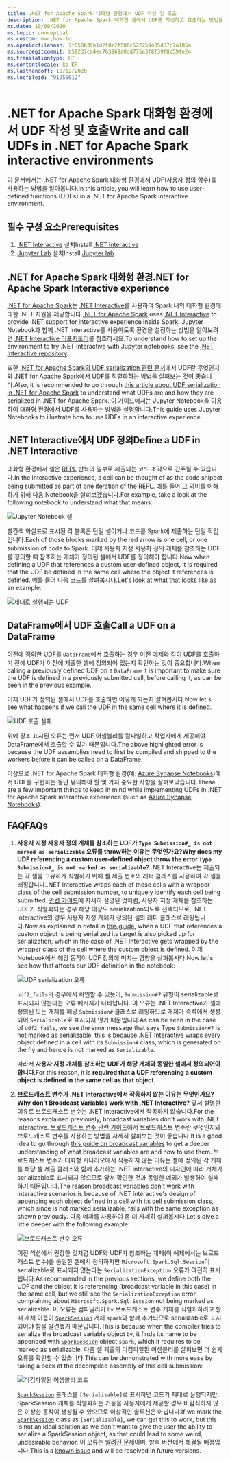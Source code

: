 ```yaml
---
title: .NET for Apache Spark 대화형 환경에서 UDF 작성 및 호출
description: .NET for Apache Spark 대화형 셸에서 UDF를 작성하고 호출하는 방법을 알아봅니다.
ms.date: 10/09/2020
ms.topic: conceptual
ms.custom: mvc,how-to
ms.openlocfilehash: 7f050b39b1d2f0e2f506c522259485d87c7a185a
ms.sourcegitcommit: b59237ca4ec763969a0dd775a3f8f39f8c59fe24
ms.translationtype: HT
ms.contentlocale: ko-KR
ms.lasthandoff: 10/12/2020
ms.locfileid: "91955012"
---
```

# <a name="write-and-call-udfs-in-net-for-apache-spark-interactive-environments"></a><span data-ttu-id="374b5-103">.NET for Apache Spark 대화형 환경에서 UDF 작성 및 호출</span><span class="sxs-lookup"><span data-stu-id="374b5-103">Write and call UDFs in .NET for Apache Spark interactive environments</span></span>

<span data-ttu-id="374b5-104">이 문서에서는 .NET for Apache Spark 대화형 환경에서 UDF(사용자 정의 함수)를 사용하는 방법을 알아봅니다.</span><span class="sxs-lookup"><span data-stu-id="374b5-104">In this article, you will learn how to use user-defined functions (UDFs) in a .NET for Apache Spark interactive environment.</span></span>

## <a name="prerequisites"></a><span data-ttu-id="374b5-105">필수 구성 요소</span><span class="sxs-lookup"><span data-stu-id="374b5-105">Prerequisites</span></span>

1. <span data-ttu-id="374b5-106">[.NET Interactive](https://github.com/dotnet/interactive) 설치</span><span class="sxs-lookup"><span data-stu-id="374b5-106">Install [.NET Interactive](https://github.com/dotnet/interactive)</span></span>
2. <span data-ttu-id="374b5-107">[Jupyter Lab](https://jupyter.org/) 설치</span><span class="sxs-lookup"><span data-stu-id="374b5-107">Install [Jupyter lab](https://jupyter.org/)</span></span>

## <a name="net-for-apache-spark-interactive-experience"></a><span data-ttu-id="374b5-108">.NET for Apache Spark 대화형 환경</span><span class="sxs-lookup"><span data-stu-id="374b5-108">.NET for Apache Spark Interactive experience</span></span>

<span data-ttu-id="374b5-109">[.NET for Apache Spark](https://github.com/dotnet/spark)는 [.NET Interactive](https://devblogs.microsoft.com/dotnet/net-interactive-is-here-net-notebooks-preview-2/)를 사용하여 Spark 내의 대화형 환경에 대한 .NET 지원을 제공합니다.</span><span class="sxs-lookup"><span data-stu-id="374b5-109">[.NET for Apache Spark](https://github.com/dotnet/spark) uses [.NET Interactive](https://devblogs.microsoft.com/dotnet/net-interactive-is-here-net-notebooks-preview-2/) to provide .NET support for interactive experience inside Spark.</span></span> <span data-ttu-id="374b5-110">Jupyter Notebook과 함께 .NET Interactive를 사용하도록 환경을 설정하는 방법을 알아보려면 [.NET Interactive 리포지토리](https://github.com/dotnet/interactive)를 참조하세요.</span><span class="sxs-lookup"><span data-stu-id="374b5-110">To understand how to set up the environment to try .NET Interactive with Jupyter notebooks, see the [.NET Interactive repository](https://github.com/dotnet/interactive).</span></span>

<span data-ttu-id="374b5-111">또한 [.NET for Apache Spark의 UDF serialization 관련 문서](udf-guide.md)에서 UDF란 무엇인지와 .NET for Apache Spark에서 UDF를 직렬화하는 방법을 살펴보는 것이 좋습니다.</span><span class="sxs-lookup"><span data-stu-id="374b5-111">Also, it is recommended to go through [this article about UDF serialization in .NET for Apache Spark](udf-guide.md) to understand what UDFs are and how they are serialized in .NET for Apache Spark.</span></span>
<span data-ttu-id="374b5-112">이 가이드에서는 Jupyter Notebook을 이용하여 대화형 환경에서 UDF를 사용하는 방법을 설명합니다.</span><span class="sxs-lookup"><span data-stu-id="374b5-112">This guide uses Jupyter Notebooks to illustrate how to use UDFs in an interactive experience.</span></span>

## <a name="define-a-udf-in-net-interactive"></a><span data-ttu-id="374b5-113">.NET Interactive에서 UDF 정의</span><span class="sxs-lookup"><span data-stu-id="374b5-113">Define a UDF in .NET Interactive</span></span>

<span data-ttu-id="374b5-114">대화형 환경에서 셀은 [REPL](https://en.wikipedia.org/wiki/Read%E2%80%93eval%E2%80%93print_loop) 반복의 일부로 제출되는 코드 조각으로 간주될 수 있습니다.</span><span class="sxs-lookup"><span data-stu-id="374b5-114">In the interactive experience, a cell can be thought of as the code snippet being submitted as part of one iteration of the [REPL](https://en.wikipedia.org/wiki/Read%E2%80%93eval%E2%80%93print_loop).</span></span> <span data-ttu-id="374b5-115">예를 들어 그 의미를 이해하기 위해 다음 Notebook을 살펴보겠습니다.</span><span class="sxs-lookup"><span data-stu-id="374b5-115">For example, take a look at the following notebook to understand what that means:</span></span>

![Jupyter Notebook 셀](./media/dotnet-interactive/dotnet-interactive-cells.png)

<span data-ttu-id="374b5-117">빨간색 화살표로 표시된 각 블록은 단일 셀이거나 코드를 Spark에 제출하는 단일 작업입니다.</span><span class="sxs-lookup"><span data-stu-id="374b5-117">Each of those blocks marked by the red arrow is one cell, or one submission of code to Spark.</span></span> <span data-ttu-id="374b5-118">이제 사용자 지정 사용자 정의 개체를 참조하는 UDF를 정의할 때 참조하는 개체가 정의된 셀에서 UDF를 정의해야 합니다.</span><span class="sxs-lookup"><span data-stu-id="374b5-118">Now when defining a UDF that references a custom user-defined object, it is required that the UDF be defined in the same cell where the object it references is defined.</span></span> <span data-ttu-id="374b5-119">예를 들어 다음 코드를 살펴봅시다.</span><span class="sxs-lookup"><span data-stu-id="374b5-119">Let's look at what that looks like as an example:</span></span>

![제대로 실행되는 UDF](./media/dotnet-interactive/working-udf.png)

## <a name="call-a-udf-on-a-dataframe"></a><span data-ttu-id="374b5-121">DataFrame에서 UDF 호출</span><span class="sxs-lookup"><span data-stu-id="374b5-121">Call a UDF on a DataFrame</span></span>

<span data-ttu-id="374b5-122">이전에 정의한 UDF를 `DataFrame`에서 호출하는 경우 이전 예제와 같이 UDF를 호출하기 전에 UDF가 이전에 제출한 셀에 정의되어 있는지 확인하는 것이 중요합니다.</span><span class="sxs-lookup"><span data-stu-id="374b5-122">When calling a previously defined UDF on a `DataFrame` it is important to make sure the UDF is defined in a previously submitted cell, before calling it, as can be seen in the previous example.</span></span>

<span data-ttu-id="374b5-123">이제 UDF가 정의된 셀에서 UDF를 호출하면 어떻게 되는지 살펴봅시다.</span><span class="sxs-lookup"><span data-stu-id="374b5-123">Now let's see what happens if we call the UDF in the same cell where it is defined.</span></span>

![UDF 호출 실패](./media/dotnet-interactive/udf_fails.png)

<span data-ttu-id="374b5-125">위에 강조 표시된 오류는 먼저 UDF 어셈블리를 컴파일하고 작업자에게 제공해야 DataFrame에서 호출할 수 있기 때문입니다.</span><span class="sxs-lookup"><span data-stu-id="374b5-125">The above highlighted error is because the UDF assemblies need to first be compiled and shipped to the workers before it can be called on a DataFrame.</span></span>

<span data-ttu-id="374b5-126">이상으로 .NET for Apache Spark 대화형 환경(예: [Azure Synapse Notebooks](https://docs.microsoft.com/azure/synapse-analytics/spark/apache-spark-development-using-notebooks))에서 UDF를 구현하는 동안 유의해야 할 몇 가지 중요한 사항을 살펴보았습니다.</span><span class="sxs-lookup"><span data-stu-id="374b5-126">These are a few important things to keep in mind while implementing UDFs in .NET for Apache Spark interactive experience (such as [Azure Synapse Notebooks](https://docs.microsoft.com/azure/synapse-analytics/spark/apache-spark-development-using-notebooks)).</span></span>

## <a name="faqs"></a><span data-ttu-id="374b5-127">FAQ</span><span class="sxs-lookup"><span data-stu-id="374b5-127">FAQs</span></span>

1. <span data-ttu-id="374b5-128">**사용자 지정 사용자 정의 개체를 참조하는 UDF가 `Type Submission#_ is not marked as serializable` 오류를 throw하는 이유는 무엇인가요?**</span><span class="sxs-lookup"><span data-stu-id="374b5-128">**Why does my UDF referencing a custom user-defined object throw the error `Type Submission#_ is not marked as serializable`?**</span></span>
    <span data-ttu-id="374b5-129">.NET Interactive는 제출되는 각 셀을 고유하게 식별하기 위해 셀 제출 번호의 래퍼 클래스를 사용하여 각 셀을 래핑합니다.</span><span class="sxs-lookup"><span data-stu-id="374b5-129">.NET Interactive wraps each of these cells with a wrapper class of the cell submission number, to uniquely identify each cell being submitted.</span></span> <span data-ttu-id="374b5-130">[관련 가이드](udf-guide.md)에 자세히 설명된 것처럼, 사용자 지정 개체를 참조하는 UDF가 직렬화되는 경우 해당 대상도 serialization되도록 선택되므로, .NET Interactive의 경우 사용자 지정 개체가 정의된 셀의 래퍼 클래스로 래핑됩니다.</span><span class="sxs-lookup"><span data-stu-id="374b5-130">Now as explained in detail in [this guide](udf-guide.md), when a UDF that references a custom object is being serialized its target is also picked up for serialization, which in the case of .NET Interactive gets wrapped by the wrapper class of the cell where the custom object is defined.</span></span>
    <span data-ttu-id="374b5-131">이제 Notebook에서 해당 동작이 UDF 정의에 미치는 영향을 살펴봅시다.</span><span class="sxs-lookup"><span data-stu-id="374b5-131">Now let's see how that affects our UDF definition in the notebook:</span></span>

    ![UDF serialization 오류](./media/dotnet-interactive/udf-serialization-error.png)

    <span data-ttu-id="374b5-133">`udf2_fails`의 경우에서 확인할 수 있듯이, `Submission#7` 유형이 serializable로 표시되지 않는다는 오류 메시지가 나타납니다. 이 오류는 .NET Interactive가 셀에 정의된 모든 개체를 해당 `Submission#` 클래스로 래핑하므로 개체가 즉석에서 생성되어 `Serializable`로 표시되지 않기 때문입니다.</span><span class="sxs-lookup"><span data-stu-id="374b5-133">As can be seen in the case of `udf2_fails`, we see the error message that says Type `Submission#7` is not marked as serializable, this is because .NET Interactive wraps every object defined in a cell with its `Submission#` class, which is generated on the fly and hence is not marked as `Serializable`.</span></span>

    <span data-ttu-id="374b5-134">따라서 **사용자 지정 개체를 참조하는 UDF가 해당 개체와 동일한 셀에서 정의되어야 합니다**.</span><span class="sxs-lookup"><span data-stu-id="374b5-134">For this reason, it is **required that a UDF referencing a custom object is defined in the same cell as that object**.</span></span>

2. <span data-ttu-id="374b5-135">**브로드캐스트 변수가 .NET Interactive에서 작동하지 않는 이유는 무엇인가요?**</span><span class="sxs-lookup"><span data-stu-id="374b5-135">**Why don't Broadcast Variables work with .NET Interactive?**</span></span>
    <span data-ttu-id="374b5-136">앞서 설명한 이유로 브로드캐스트 변수는 .NET Interactive에서 작동하지 않습니다.</span><span class="sxs-lookup"><span data-stu-id="374b5-136">For the reasons explained previously, broadcast variables don't work with .NET Interactive.</span></span> <span data-ttu-id="374b5-137">[브로드캐스트 변수 관련 가이드](broadcast-guide.md)에서 브로드캐스트 변수란 무엇인지와 브로드캐스트 변수를 사용하는 방법을 자세히 살펴보는 것이 좋습니다.</span><span class="sxs-lookup"><span data-stu-id="374b5-137">It is a good idea to go through [this guide on broadcast variables](broadcast-guide.md) to get a deeper understanding of what broadcast variables are and how to use them.</span></span> <span data-ttu-id="374b5-138">브로드캐스트 변수가 대화형 시나리오에서 작동하지 않는 이유는 셀에 정의된 각 개체를 해당 셀 제출 클래스와 함께 추가하는 .NET interactive의 디자인에 따라 개체가 serializable로 표시되지 않으므로 앞서 확인한 것과 동일한 예외가 발생하여 실패하기 때문입니다.</span><span class="sxs-lookup"><span data-stu-id="374b5-138">The reason broadcast variables don't work with interactive scenarios is because of .NET interactive's design of appending each object defined in a cell with its cell submission class, which since is not marked serializable, fails with the same exception as shown previously.</span></span>
    <span data-ttu-id="374b5-139">다음 예제를 사용하여 좀 더 자세히 살펴봅시다.</span><span class="sxs-lookup"><span data-stu-id="374b5-139">Let's dive a little deeper with the following example:</span></span>

    ![브로드캐스트 변수 오류](./media/dotnet-interactive/broadcast-fails.png)

    <span data-ttu-id="374b5-141">이전 섹션에서 권장한 것처럼 UDF와 UDF가 참조하는 개체(이 예제에서는 브로드캐스트 변수)를 동일한 셀에서 정의하지만 `Microsoft.Spark.Sql.Session`이 serializable로 표시되지 않는다는 `SerializationException` 오류가 여전히 표시됩니다.</span><span class="sxs-lookup"><span data-stu-id="374b5-141">As recommended in the previous sections, we define both the UDF and the object it is referencing (broadcast variable in this case) in the same cell, but we still see the `SerializationException` error complaining about `Microsoft.Spark.Sql.Session` not being marked as serializable.</span></span> <span data-ttu-id="374b5-142">이 오류는 컴파일러가 `bv` 브로드캐스트 변수 개체를 직렬화하려고 할 때 개체 이름이 [`SparkSession`](https://github.com/dotnet/spark/blob/master/src/csharp/Microsoft.Spark/Sql/SparkSession.cs#L20) 개체 `spark`와 함께 추가되므로 serializable로 표시되어야 함을 발견했기 때문입니다.</span><span class="sxs-lookup"><span data-stu-id="374b5-142">This is because when the compiler tries to serialize the broadcast variable object `bv`, it finds its name to be appended with [`SparkSession`](https://github.com/dotnet/spark/blob/master/src/csharp/Microsoft.Spark/Sql/SparkSession.cs#L20) object `spark`, which it requires to be marked as serializable.</span></span> <span data-ttu-id="374b5-143">다음 셀 제출의 디컴파일된 어셈블리를 살펴보면 더 쉽게 오류를 확인할 수 있습니다.</span><span class="sxs-lookup"><span data-stu-id="374b5-143">This can be demonstrated with more ease by taking a peek at the decompiled assembly of this cell submission:</span></span>

    ![디컴파일된 어셈블리 코드](./media/dotnet-interactive/decompiledAssembly.png)

    <span data-ttu-id="374b5-145">[`SparkSession`](https://github.com/dotnet/spark/blob/master/src/csharp/Microsoft.Spark/Sql/SparkSession.cs#L20) 클래스를 `[Serializable]`로 표시하면 코드가 제대로 실행되지만, SparkSession 개체를 직렬화하는 기능을 사용자에게 제공할 경우 바람직하지 않은 이상한 동작이 생성될 수 있으므로 이상적인 솔루션은 아닙니다.</span><span class="sxs-lookup"><span data-stu-id="374b5-145">If we mark the [`SparkSession`](https://github.com/dotnet/spark/blob/master/src/csharp/Microsoft.Spark/Sql/SparkSession.cs#L20) class as `[Serializable]`, we can get this to work, but this is not an ideal solution as we don't want to give the user the ability to serialize a SparkSession object, as that could lead to some weird, undesirable behavior.</span></span> <span data-ttu-id="374b5-146">이 오류는 [알려진 문제](https://github.com/dotnet/spark/issues/619)이며, 향후 버전에서 해결될 예정입니다.</span><span class="sxs-lookup"><span data-stu-id="374b5-146">This is a [known issue](https://github.com/dotnet/spark/issues/619) and will be resolved in future versions.</span></span>
